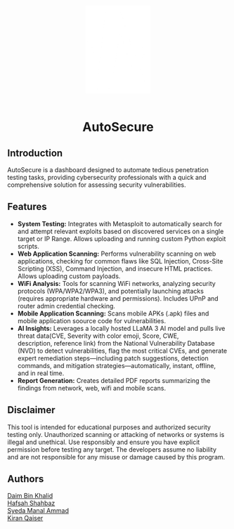 <div align="center">
    <img src="static/images/logo.png" alt="AutoSecure Logo" height="200" width="auto">
    </br></br>

# AutoSecure
</div>

## Introduction

AutoSecure is a dashboard designed to automate tedious penetration testing tasks, providing cybersecurity professionals with a quick and comprehensive solution for assessing security vulnerabilities.

## Features

*   **System Testing:** Integrates with Metasploit to automatically search for and attempt relevant exploits based on discovered services on a single target or IP Range. Allows uploading and running custom Python exploit scripts.
*   **Web Application Scanning:** Performs vulnerability scanning on web applications, checking for common flaws like SQL Injection, Cross-Site Scripting (XSS), Command Injection, and insecure HTML practices. Allows uploading custom payloads.
*   **WiFi Analysis:** Tools for scanning WiFi networks, analyzing security protocols (WPA/WPA2/WPA3), and potentially launching attacks (requires appropriate hardware and permissions). Includes UPnP and router admin credential checking.
*   **Mobile Application Scanning:** Scans mobile APKs (.apk) files and mobile application soource code for vulnerabilities.
*   **AI Insights:** Leverages a locally hosted LLaMA 3 AI model and pulls live threat data(CVE, Severity with color emoji, Score, CWE, description, reference link) from the National Vulnerability Database (NVD) to detect vulnerabilities, flag the most critical CVEs, and generate expert remediation steps—including patch suggestions, detection commands, and mitigation strategies—automatically, instant, offline, and in real time.
*   **Report Generation:** Creates detailed PDF reports summarizing the findings from network, web, wifi and mobile scans.


## Disclaimer

This tool is intended for educational purposes and authorized security testing only. Unauthorized scanning or attacking of networks or systems is illegal and unethical. Use responsibly and ensure you have explicit permission before testing any target. The developers assume no liability and are not responsible for any misuse or damage caused by this program.


## Authors

<div>
    <a href="https://github.com/daimbk">Daim Bin Khalid</a>
    </br>
    <a href="https://github.com/Emeika">Hafsah Shahbaz</a>
    </br>
    <a href="https://github.com/manalammad">Syeda Manal Ammad</a>
    </br>
    <a href="https://github.com/kiranQaiser">Kiran Qaiser</a>
</div>